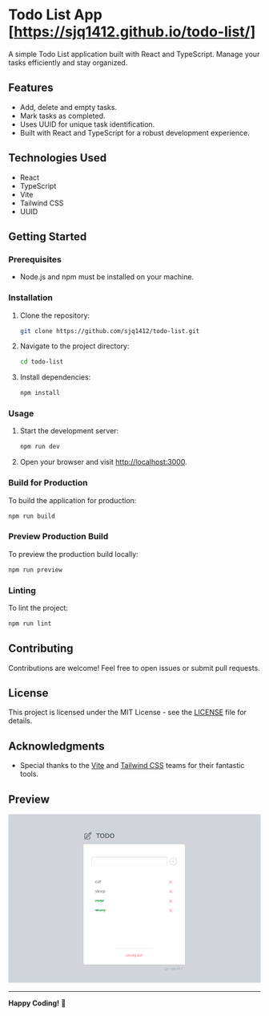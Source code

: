 # Todo List App [https://sjq1412.github.io/todo-list/]

A simple Todo List application built with React and TypeScript. Manage your tasks efficiently and stay organized.

## Features

- Add, delete and empty tasks.
- Mark tasks as completed.
- Uses UUID for unique task identification.
- Built with React and TypeScript for a robust development experience.

## Technologies Used

- React
- TypeScript
- Vite
- Tailwind CSS
- UUID

## Getting Started

### Prerequisites

- Node.js and npm must be installed on your machine.

### Installation

1. Clone the repository:

   ```bash
   git clone https://github.com/sjq1412/todo-list.git
   ```

2. Navigate to the project directory:

   ```bash
   cd todo-list
   ```

3. Install dependencies:

   ```bash
   npm install
   ```

### Usage

1. Start the development server:

   ```bash
   npm run dev
   ```

2. Open your browser and visit [http://localhost:3000](http://localhost:3000).

### Build for Production

To build the application for production:

```bash
npm run build
```

### Preview Production Build

To preview the production build locally:

```bash
npm run preview
```

### Linting

To lint the project:

```bash
npm run lint
```

## Contributing

Contributions are welcome! Feel free to open issues or submit pull requests.

## License

This project is licensed under the MIT License - see the [LICENSE](LICENSE) file for details.

## Acknowledgments

- Special thanks to the [Vite](https://vitejs.dev/) and [Tailwind CSS](https://tailwindcss.com/) teams for their fantastic tools.

## Preview

![App Screenshot](/public/images/screenshot.png)

---

**Happy Coding!** 🚀
